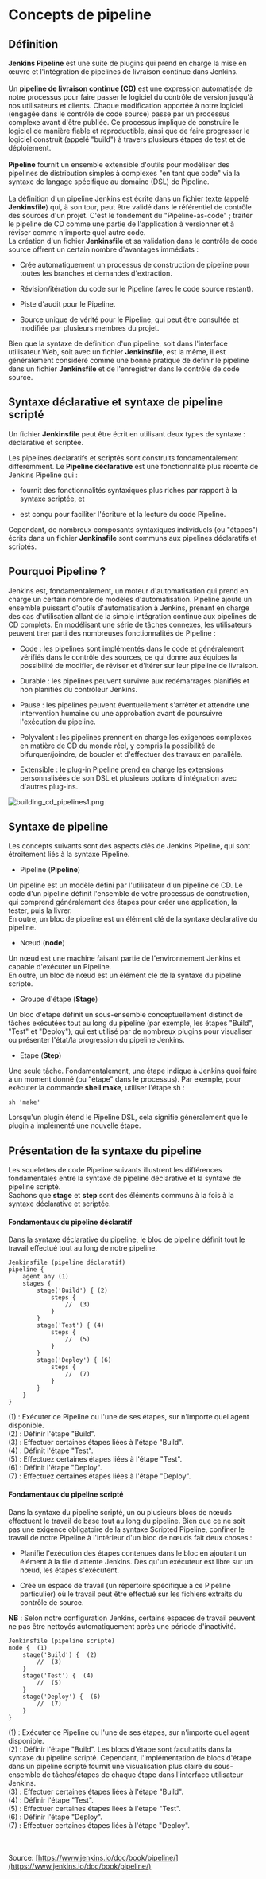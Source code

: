 # Concepts de pipeline
## Définition

**Jenkins Pipeline** est une suite de plugins qui prend en charge la mise en œuvre et l'intégration de pipelines de livraison continue dans Jenkins.
<br><br>
Un **pipeline de livraison continue (CD)** est une expression automatisée de notre processus pour faire passer le logiciel du contrôle de version jusqu'à nos utilisateurs et clients. Chaque modification apportée à notre logiciel (engagée dans le contrôle de code source) passe par un processus complexe avant d'être publiée. Ce processus implique de construire le logiciel de manière fiable et reproductible, ainsi que de faire progresser le logiciel construit (appelé "build") à travers plusieurs étapes de test et de déploiement.
<br><br>
**Pipeline** fournit un ensemble extensible d'outils pour modéliser des pipelines de distribution simples à complexes "en tant que code" via la syntaxe de langage spécifique au domaine (DSL) de Pipeline.
<br><br>
La définition d'un pipeline Jenkins est écrite dans un fichier texte (appelé **Jenkinsfile**) qui, à son tour, peut être validé dans le référentiel de contrôle des sources d'un projet. C'est le fondement du "Pipeline-as-code" ; traiter le pipeline de CD comme une partie de l'application à versionner et à réviser comme n'importe quel autre code.
<br>
La création d'un fichier **Jenkinsfile** et sa validation dans le contrôle de code source offrent un certain nombre d'avantages immédiats :

- Crée automatiquement un processus de construction de pipeline pour toutes les branches et demandes d'extraction.

- Révision/itération du code sur le Pipeline (avec le code source restant).

- Piste d'audit pour le Pipeline.

- Source unique de vérité pour le Pipeline, qui peut être consultée et modifiée par plusieurs membres du projet.

Bien que la syntaxe de définition d'un pipeline, soit dans l'interface utilisateur Web, soit avec un fichier **Jenkinsfile**, est la même, il est généralement considéré comme une bonne pratique de définir le pipeline dans un fichier **Jenkinsfile** et de l'enregistrer dans le contrôle de code source.

## Syntaxe déclarative et syntaxe de pipeline scripté
Un fichier **Jenkinsfile** peut être écrit en utilisant deux types de syntaxe : déclarative et scriptée.

Les pipelines déclaratifs et scriptés sont construits fondamentalement différemment. Le **Pipeline déclarative** est une fonctionnalité plus récente de Jenkins Pipeline qui :

- fournit des fonctionnalités syntaxiques plus riches par rapport à la syntaxe scriptée, et

- est conçu pour faciliter l'écriture et la lecture du code Pipeline.

Cependant, de nombreux composants syntaxiques individuels (ou "étapes") écrits dans un fichier **Jenkinsfile** sont communs aux pipelines déclaratifs et scriptés.

## Pourquoi Pipeline ?
Jenkins est, fondamentalement, un moteur d'automatisation qui prend en charge un certain nombre de modèles d'automatisation. Pipeline ajoute un ensemble puissant d'outils d'automatisation à Jenkins, prenant en charge des cas d'utilisation allant de la simple intégration continue aux pipelines de CD complets. En modélisant une série de tâches connexes, les utilisateurs peuvent tirer parti des nombreuses fonctionnalités de Pipeline :

- Code : les pipelines sont implémentés dans le code et généralement vérifiés dans le contrôle des sources, ce qui donne aux équipes la possibilité de modifier, de réviser et d'itérer sur leur pipeline de livraison.

- Durable : les pipelines peuvent survivre aux redémarrages planifiés et non planifiés du contrôleur Jenkins.

- Pause : les pipelines peuvent éventuellement s'arrêter et attendre une intervention humaine ou une approbation avant de poursuivre l'exécution du pipeline.

- Polyvalent : les pipelines prennent en charge les exigences complexes en matière de CD du monde réel, y compris la possibilité de bifurquer/joindre, de boucler et d'effectuer des travaux en parallèle.

- Extensible : le plug-in Pipeline prend en charge les extensions personnalisées de son DSL et plusieurs options d'intégration avec d'autres plug-ins.

![building_cd_pipelines1.png](../../images/building_cd_pipelines1.png)

## Syntaxe de pipeline
Les concepts suivants sont des aspects clés de Jenkins Pipeline, qui sont étroitement liés à la syntaxe Pipeline.

- Pipeline (**Pipeline**)

Un pipeline est un modèle défini par l'utilisateur d'un pipeline de CD. Le code d'un pipeline définit l'ensemble de votre processus de construction, qui comprend généralement des étapes pour créer une application, la tester, puis la livrer.
<br>
En outre, un bloc de pipeline est un élément clé de la syntaxe déclarative du pipeline.

- Nœud (**node**)

Un nœud est une machine faisant partie de l'environnement Jenkins et capable d'exécuter un Pipeline.
<br>
En outre, un bloc de nœud est un élément clé de la syntaxe du pipeline scripté.

- Groupe d'étape (**Stage**)

Un bloc d'étape définit un sous-ensemble conceptuellement distinct de tâches exécutées tout au long du pipeline (par exemple, les étapes "Build", "Test" et "Deploy"), qui est utilisé par de nombreux plugins pour visualiser ou présenter l'état/la progression du pipeline Jenkins.

- Etape (**Step**)

Une seule tâche. Fondamentalement, une étape indique à Jenkins quoi faire à un moment donné (ou "étape" dans le processus). Par exemple, pour exécuter la commande **shell make**, utiliser l'étape sh : 
```
sh 'make' 
```
Lorsqu'un plugin étend le Pipeline DSL, cela signifie généralement que le plugin a implémenté une nouvelle étape.

## Présentation de la syntaxe du pipeline
Les squelettes de code Pipeline suivants illustrent les différences fondamentales entre la syntaxe de pipeline déclarative et la syntaxe de pipeline scripté.
<br>
Sachons que **stage** et **step** sont des éléments communs à la fois à la syntaxe déclarative et scriptée.

#### Fondamentaux du pipeline déclaratif

Dans la syntaxe déclarative du pipeline, le bloc de pipeline définit tout le travail effectué tout au long de notre pipeline.

```
Jenkinsfile (pipeline déclaratif)
pipeline {
    agent any (1)
    stages {
        stage('Build') { (2)
            steps {
                //  (3)
            }
        }
        stage('Test') { (4) 
            steps {
                //  (5)
            }
        }
        stage('Deploy') { (6)
            steps {
                //  (7)
            }
        }
    }
}
```

(1) : Exécuter ce Pipeline ou l'une de ses étapes, sur n'importe quel agent disponible. <br>
(2) : Définir l'étape "Build". <br>
(3) : Effectuer certaines étapes liées à l'étape "Build". <br>
(4) : Définit l'étape "Test". <br>
(5) : Effectuez certaines étapes liées à l'étape "Test". <br>
(6) : Définit l'étape "Deploy". <br>
(7) : Effectuez certaines étapes liées à l'étape "Deploy".

#### Fondamentaux du pipeline scripté

Dans la syntaxe du pipeline scripté, un ou plusieurs blocs de nœuds effectuent le travail de base tout au long du pipeline. Bien que ce ne soit pas une exigence obligatoire de la syntaxe Scripted Pipeline, confiner le travail de notre Pipeline à l'intérieur d'un bloc de nœuds fait deux choses :

- Planifie l'exécution des étapes contenues dans le bloc en ajoutant un élément à la file d'attente Jenkins. Dès qu'un exécuteur est libre sur un nœud, les étapes s'exécutent.

- Crée un espace de travail (un répertoire spécifique à ce Pipeline particulier) où le travail peut être effectué sur les fichiers extraits du contrôle de source.

**NB** : Selon notre configuration Jenkins, certains espaces de travail peuvent ne pas être nettoyés automatiquement après une période d'inactivité. 

```
Jenkinsfile (pipeline scripté)
node {  (1)
    stage('Build') {  (2)
        //  (3)
    }
    stage('Test') {  (4)
        //  (5)
    }
    stage('Deploy') {  (6)
        //  (7)
    }
}
```

(1) : Exécuter ce Pipeline ou l'une de ses étapes, sur n'importe quel agent disponible. <br>
(2) : Définir l'étape "Build". Les blocs d'étape sont facultatifs dans la syntaxe du pipeline scripté. Cependant, l'implémentation de blocs d'étape dans un pipeline scripté fournit une visualisation plus claire du sous-ensemble de tâches/étapes de chaque étape dans l'interface utilisateur Jenkins. <br>
(3) : Effectuer certaines étapes liées à l'étape "Build". <br>
(4) : Définir l'étape "Test". <br>
(5) : Effectuer certaines étapes liées à l'étape "Test". <br>
(6) : Définir l'étape "Deploy". <br>
(7) : Effectuer certaines étapes liées à l'étape "Deploy".

<br><br>
Source: [https://www.jenkins.io/doc/book/pipeline/](https://www.jenkins.io/doc/book/pipeline/)